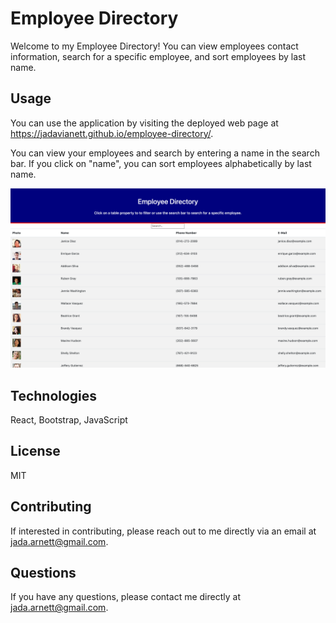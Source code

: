 # Employee Directory

Welcome to my Employee Directory! You can view employees contact information, search for a specific employee, and sort employees by last name. 

## Usage 
You can use the application by visiting the deployed web page at https://jadavianett.github.io/employee-directory/. 

You can view your employees and search by entering a name in the search bar. If you click on "name", you can sort employees alphabetically by last name.

![alt text](./public/assets/images/Employeedir.png "Employee Directory")

## Technologies 
React, Bootstrap, JavaScript

## License
MIT 

## Contributing
If interested in contributing, please reach out to me directly via an email at jada.arnett@gmail.com. 
 
## Questions 
If you have any questions, please contact me directly at jada.arnett@gmail.com. 